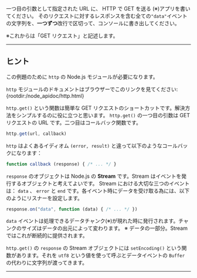 一つ目の引数として指定された URL に、 HTTP で GET を送る (※)アプリを書いてください。
そのリクエストに対するレスポンスを含む全ての`"data"`イベントの文字列を、**一つずつ**改行で区切って、コンソールに書き出してください。

※これからは「GET リクエスト」と記述します。

----------------------------------------------------------------------
## ヒント

この例題のために `http` の Node.js モジュールが必要になります。

`http` モジュールのドキュメントはブラウザーでこのリンクを見てください:
  {rootdir:/node_apidoc/http.html}

`http.get()` という関数は簡単な GET リクエストのショートカットです。解決方法をシンプルするのに役に立つと思います。 `http.get()` の一つ目の引数は GET リクエストの URL です。二つ目はコールバック関数です。

```js
http.get(url, callback)
```

`http` はよくあるイディオム  `(error, result)` と違って以下のようなコールバックになります：

```js
function callback (response) { /* ... */ }
```

`response` のオブジェクトは Node.js の **Stream** です。Stream はイベントを発行するオブジェクトと考えてよいです。 Stream における大切な三つのイベントは： `data` 、 `error` と `end` です。各イベント時にデータを受け取る為には、以下のようにリスナーを設定します。

```js
response.on("data", function (data) { /* ... */ })
```

`data` イベントは処理できるデータチャンク(※)が現れた時に発行されます。チャンクのサイズはデータの出元によって変わります。
※ データの一部分。Stream ではこれが断続的に提供されます。

`http.get()` の `response` の Stream オブジェクトには `setEncoding()` という関数があります。それを `utf8` という値を使って呼ぶとデータイベントの `Buffer` の代わりに文字列が渡ってきます。

----------------------------------------------------------------------
